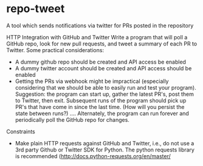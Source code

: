 # repo-tweet
A tool which sends notifications via twitter for PRs posted in the repository

HTTP Integration with GitHub and Twitter
Write a program that will poll a GitHub repo, look for new pull requests, and tweet a summary of each PR to Twitter. Some practical considerations:
* A dummy github repo should be created and API access be enabled
* A dummy twitter account should be created and API access should be enabled
* Getting the PRs via webhook might be impractical (especially considering that we should be able to easily run and test your program). Suggestion: the program can start up, gather the latest PR's, post them to Twitter, then exit. Subsequent runs of the program should pick up PR's that have come in since the last time. (How will you persist the state between runs?) .... Alternately, the program can run forever and periodically poll the GitHub repo for changes.

Constraints
* Make plain HTTP requests against GitHub and Twitter, i.e., do not use a 3rd party Github or Twitter SDK for Python. The python requests library is recommended (http://docs.python-requests.org/en/master/

